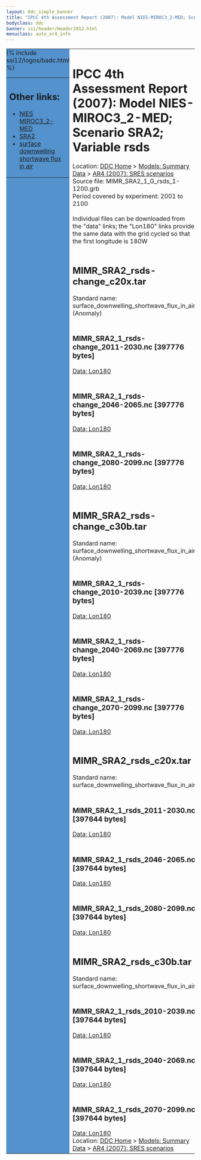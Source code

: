```yaml
---
layout: ddc_simple_banner
title: "IPCC 4th Assessment Report (2007): Model NIES-MIROC3_2-MED; Scenario SRA2; Variable rsds"
bodyclass: ddc
banner: ssi/header/Header2012.html
menuclass: auto_ar4_info
---
```



<table width="100%" border="0" cellspacing="0" cellpadding="0" style="border-collapse: collapse;">
<tr style="margin:0;padding:0;border:0;">
<td style="margin:0;padding:0;border:0;height:1pt;width:150pt;background:#5492CD;" valign="top" >

<div id="lh-col2" class="auto_ar4_info">
<table class="menumain" bgcolor="#5492CD" cellspacing="0" width="100%" border="0">
<tr><td>
<h2> Other links:</h2>
<ul>
<li><a href="/auto/ar4/model-NIES-MIROC3_2-MED.html">NIES<br/>MIROC3_2-MED</a></li>
<li><a href="/auto/ar4/scenario-SRA2.html">SRA2</a></li>
<li><a href="/auto/ar4/var-surface_downwelling_shortwave_flux_in_air.html">surface downwelling<br/> shortwave flux in air</a></li>
</ul>
</td></tr>
{% include ssi12/logos/badc.html %}
</table>
</div>
</td>
<td><h1>IPCC 4th Assessment Report (2007): Model NIES-MIROC3_2-MED; Scenario SRA2; Variable rsds</h1>

<!-- Breadcrumb1 -->
<div id="breadcrumb1" align="left">
Location: <a href="/index.html">DDC Home</a> > <a href="/sim/gcm_clim/">Models: Summary Data</a>
> <a href="/sim/gcm_clim/SRES_AR4/index.html">AR4 (2007): SRES scenarios</a>
</div>
<!-- End of Breadcrumb1 -->Source file: MIMR_SRA2_1_G_rsds_1-1200.grb
<br/>
Period covered by experiment: 2001 to 2100<br/>
<br/>Individual files can be downloaded from the "data" links; the "Lon180" links provide the same data
         with the grid cycled so that the first longitude is 180W<br/>
<br/><h2>MIMR_SRA2_rsds-change_c20x.tar</h2>
Standard name: surface_downwelling_shortwave_flux_in_air (Anomaly)<br>
<br/><h3>MIMR_SRA2_1_rsds-change_2011-2030.nc [397776 bytes]</h3>
<a href="http://apps.ipcc-data.org/cgi-bin/downl/ar4_nc/rsds/MIMR_SRA2_1_rsds-change_2011-2030.nc">Data; </a><a href="http://apps.ipcc-data.org/cgi-bin/downl/ar4_nc/rsds/MIMR_SRA2_1_rsds-change_2011-2030.cyto180.nc"> Lon180</a><br/>
<br/><h3>MIMR_SRA2_1_rsds-change_2046-2065.nc [397776 bytes]</h3>
<a href="http://apps.ipcc-data.org/cgi-bin/downl/ar4_nc/rsds/MIMR_SRA2_1_rsds-change_2046-2065.nc">Data; </a><a href="http://apps.ipcc-data.org/cgi-bin/downl/ar4_nc/rsds/MIMR_SRA2_1_rsds-change_2046-2065.cyto180.nc"> Lon180</a><br/>
<br/><h3>MIMR_SRA2_1_rsds-change_2080-2099.nc [397776 bytes]</h3>
<a href="http://apps.ipcc-data.org/cgi-bin/downl/ar4_nc/rsds/MIMR_SRA2_1_rsds-change_2080-2099.nc">Data; </a><a href="http://apps.ipcc-data.org/cgi-bin/downl/ar4_nc/rsds/MIMR_SRA2_1_rsds-change_2080-2099.cyto180.nc"> Lon180</a><br/>
<br/><h2>MIMR_SRA2_rsds-change_c30b.tar</h2>
Standard name: surface_downwelling_shortwave_flux_in_air (Anomaly)<br>
<br/><h3>MIMR_SRA2_1_rsds-change_2010-2039.nc [397776 bytes]</h3>
<a href="http://apps.ipcc-data.org/cgi-bin/downl/ar4_nc/rsds/MIMR_SRA2_1_rsds-change_2010-2039.nc">Data; </a><a href="http://apps.ipcc-data.org/cgi-bin/downl/ar4_nc/rsds/MIMR_SRA2_1_rsds-change_2010-2039.cyto180.nc"> Lon180</a><br/>
<br/><h3>MIMR_SRA2_1_rsds-change_2040-2069.nc [397776 bytes]</h3>
<a href="http://apps.ipcc-data.org/cgi-bin/downl/ar4_nc/rsds/MIMR_SRA2_1_rsds-change_2040-2069.nc">Data; </a><a href="http://apps.ipcc-data.org/cgi-bin/downl/ar4_nc/rsds/MIMR_SRA2_1_rsds-change_2040-2069.cyto180.nc"> Lon180</a><br/>
<br/><h3>MIMR_SRA2_1_rsds-change_2070-2099.nc [397776 bytes]</h3>
<a href="http://apps.ipcc-data.org/cgi-bin/downl/ar4_nc/rsds/MIMR_SRA2_1_rsds-change_2070-2099.nc">Data; </a><a href="http://apps.ipcc-data.org/cgi-bin/downl/ar4_nc/rsds/MIMR_SRA2_1_rsds-change_2070-2099.cyto180.nc"> Lon180</a><br/>
<br/><h2>MIMR_SRA2_rsds_c20x.tar</h2>
Standard name: surface_downwelling_shortwave_flux_in_air<br>
<br/><h3>MIMR_SRA2_1_rsds_2011-2030.nc [397644 bytes]</h3>
<a href="http://apps.ipcc-data.org/cgi-bin/downl/ar4_nc/rsds/MIMR_SRA2_1_rsds_2011-2030.nc">Data; </a><a href="http://apps.ipcc-data.org/cgi-bin/downl/ar4_nc/rsds/MIMR_SRA2_1_rsds_2011-2030.cyto180.nc"> Lon180</a><br/>
<br/><h3>MIMR_SRA2_1_rsds_2046-2065.nc [397644 bytes]</h3>
<a href="http://apps.ipcc-data.org/cgi-bin/downl/ar4_nc/rsds/MIMR_SRA2_1_rsds_2046-2065.nc">Data; </a><a href="http://apps.ipcc-data.org/cgi-bin/downl/ar4_nc/rsds/MIMR_SRA2_1_rsds_2046-2065.cyto180.nc"> Lon180</a><br/>
<br/><h3>MIMR_SRA2_1_rsds_2080-2099.nc [397644 bytes]</h3>
<a href="http://apps.ipcc-data.org/cgi-bin/downl/ar4_nc/rsds/MIMR_SRA2_1_rsds_2080-2099.nc">Data; </a><a href="http://apps.ipcc-data.org/cgi-bin/downl/ar4_nc/rsds/MIMR_SRA2_1_rsds_2080-2099.cyto180.nc"> Lon180</a><br/>
<br/><h2>MIMR_SRA2_rsds_c30b.tar</h2>
Standard name: surface_downwelling_shortwave_flux_in_air<br>
<br/><h3>MIMR_SRA2_1_rsds_2010-2039.nc [397644 bytes]</h3>
<a href="http://apps.ipcc-data.org/cgi-bin/downl/ar4_nc/rsds/MIMR_SRA2_1_rsds_2010-2039.nc">Data; </a><a href="http://apps.ipcc-data.org/cgi-bin/downl/ar4_nc/rsds/MIMR_SRA2_1_rsds_2010-2039.cyto180.nc"> Lon180</a><br/>
<br/><h3>MIMR_SRA2_1_rsds_2040-2069.nc [397644 bytes]</h3>
<a href="http://apps.ipcc-data.org/cgi-bin/downl/ar4_nc/rsds/MIMR_SRA2_1_rsds_2040-2069.nc">Data; </a><a href="http://apps.ipcc-data.org/cgi-bin/downl/ar4_nc/rsds/MIMR_SRA2_1_rsds_2040-2069.cyto180.nc"> Lon180</a><br/>
<br/><h3>MIMR_SRA2_1_rsds_2070-2099.nc [397644 bytes]</h3>
<a href="http://apps.ipcc-data.org/cgi-bin/downl/ar4_nc/rsds/MIMR_SRA2_1_rsds_2070-2099.nc">Data; </a><a href="http://apps.ipcc-data.org/cgi-bin/downl/ar4_nc/rsds/MIMR_SRA2_1_rsds_2070-2099.cyto180.nc"> Lon180</a><br/>
<!-- Breadcrumb2 -->
<div id="breadcrumb2" align="left">
Location: <a href="/index.html">DDC Home</a> > <a href="/sim/gcm_clim/">Models: Summary Data</a>
> <a href="/sim/gcm_clim/SRES_AR4/index.html">AR4 (2007): SRES scenarios</a>
</div>
<!-- End of Breadcrumb2 --></td></tr></table>

